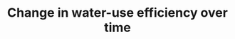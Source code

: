 ---
data_non_statistical: true
goal_meta_link: http://unstats.un.org/sdgs/files/metadata-compilation/Metadata-Goal-6.pdf
goal_meta_link_page: 13
graph: null
graph_status_notes: unk
graph_title: Change in water-use efficiency over time
graph_type: null
graph_type_description: null
has_metadata: true
indicator: 6.4.1
indicator_definition: "This indicator is defined as the output over time of a given\
  \ major sector per volume of (net) water withdrawn (showing the trend in water use\
  \ efficiency). Following ISIC 4 coding, sectors are defined as agriculture, forestry\
  \ and fishing (ISIC 4-A); manufacturing, constructions, mining and quarrying (ISIC\
  \ 4-B, 4-C and 4-F); electricity industry (ISIC 4-D); and the municipal sector (ISIC\
  \ 4-E). For the purpose of this note, the following terminology is used: \tWater\
  \ use: general non-specific term that describes any action through which water provides\
  \ a service \tWater withdrawal: water abstracted from a river, lake, reservoir or\
  \ aquifer(V) \tReturn flow: water returning to a river, lake, reservoir or aquifer\
  \ (R) \tNet water withdrawal: water withdrawn (V) minus return flow (R) Note: If\
  \ no information is available on (R), then only (V) will be used."
indicator_name: Change in water-use efficiency over time
indicator_variable: null
layout: indicator
method_of_computation: "The indicator is disaggregated by sector, in order to allow\
  \ for different metrics in different sectors. Water efficiency in irrigated agriculture\
  \ is calculated as the agricultural value added per agricultural (net) water withdrawn,\
  \ expressed in USD/m3. In formula: Awe = GVAa x (1-Cr)Va-Ra Where: \tAwe = Irrigated\
  \ agriculture water efficiency [USD/m3] \tGVAa = Gross value added by agriculture\
  \ (excluding river and marine fisheries and forestry)[USD] \tCr = Proportion of\
  \ agricultural GVA produced by rainfed agriculture [-] \tVa =  Volume of water withdrawn\
  \ by the agricultural sector (including irrigation, livestock and aquaculture) [m3]\
  \ \tRa = Volume of water returned to the hydrologic system (return flow) [m3]  The\
  \ volume of water withdrawn by the agricultural sectors (V) is collected at country\
  \ level through national records and reported in questionnaires, in units of km3/year\
  \ or million m3/year (see example in AQUASTAT http://www.fao.org/nr/water/aquastat/sets/aq-5yr-quest_eng.xls).\
  \ Agricultural value added in national currency is obtained from national statistics,\
  \ converted to USD and deflated to the baseline year 2015. The Cr coefficient can\
  \ be estimated as Cr= 37%, on the basis of the general FAO assumption on the ratio\
  \ between rainfed and irrigated yield. More detailed estimations are however possible\
  \ and encouraged at country level. Water efficiency of industries is calculated\
  \ as the industrial value added per unit of industrial (net) water withdrawn, and\
  \ expressed in USD/m3. In formula: Iwe = GVAiVi-Ri Where: \tIwe = Irrigated water\
  \ efficiency [USD/m3] \tGVAi = Gross value added by industry (excluding energy)[USD]\
  \ \tVi =  Volume of water withdrawn by the industries (excluding energy) [m3] \t\
  Ri = Volume of water returned to the hydrologic system (return flow) [m3]  Industrial\
  \ water withdrawal (V) is collected at country level through national records and\
  \ reported in questionnaires, in units of km3/year or million m3/year (see example\
  \ in AQUASTAT http://www.fao.org/nr/water/aquastat/sets/aq-5yr-quest_eng.xls). Industrial\
  \ value added is obtained from national statistics, deflated to the baseline year\
  \ 2015. Energy (power) water efficiency is calculated as the value added of power\
  \ production per unit of (net) water withdrawn for energy production, and expressed\
  \ in MWh/m3. In formula: Ewe = TEPVe-Re Where: \tEwe = Energy water efficiency [MWh/m3]\
  \ \tTEP = Total energy production [MWh] \tVe =  Volume of water withdrawn for energy\
  \ production, i.e. for the cooling of power plants (including evaporation from reservoirs\
  \ created behind dams for hydropower) [m3] \tRe = Volume of water returned to the\
  \ hydrologic system (return flow) [m3]  Volume of water withdrawn for energy production\
  \ (V) is collected at country level through national records and reported in questionnaires,\
  \ in units of km3/year or million m3/year (see example in AQUASTAT http://www.fao.org/nr/water/aquastat/sets/aq-5yr-quest_eng.xls).\
  \ Value added of electricity production is obtained from national statistics, deflated\
  \ to the baseline year 2015. Municipal water supply efficiency is the ratio between\
  \ water effectively distributed to the municipal users and the water withdrawn for\
  \ municipal use by water supply utilities (i.e. distribution efficiency, size of\
  \ network losses). In formula: Mwe = MudVm Where: \tMwe = Municipal water supply\
  \ efficiency [-] \tMud = Water distributed to municipal users [m3] \tVm = Volume\
  \ of water withdrawn by municipal utilities (i.e. the public distribution network)\
  \ [m3] Data on volumes of withdrawn and distributed are collected at country level\
  \ from the municipal supply utilities records."
permalink: /6-4-1/
published: true
rationale_interpretation: "The rationale behind this indicator consists in providing\
  \ information on the efficiency of the economic and social usage of water resources,\
  \ i.e. output generated by the use of water in the different main sectors of the\
  \ economy, and distribution network losses. Energy production has been disaggregated\
  \ from the industrial sector due to its specific importance for the general development\
  \ of a country. \nThe distribution efficiency of water systems is explicitly considered\
  \ only for the municipal sector, but it is nonetheless implicit within the calculations\
  \ also for the other sectors, and could be made explicit if needed and where data\
  \ are available. \nThis indicator addresses specifically the target component 'substantially\
  \ increase water-use efficiency across all sectors', by measuring the output per\
  \ unit of water from productive uses of water as well as losses in municipal water\
  \ use. It does not aim at giving an exhaustive picture of the water utilization\
  \ in a country. Other indicators, specifically those for Targets 1.1, 1.2, 2.1,\
  \ 2.2, 5.4, 5.a, 6.1, 6.2, 6.3, 6.5 will complement the information provided by\
  \ this indicator. In particular, the indicator needs to be combined with the water\
  \ stress indicator 6.4.2 to provide adequate follow-up of the target formulation.\
  \ \nTogether, the four sectoral efficiencies provide a measure of overall efficiency\
  \ in a country. The indicator provides incentives to improve water use efficiency\
  \ through all sectors, highlighting those sectors where water use efficiency is\
  \ lagging behind."
reporting_status: notstarted
sdg_goal: 6
source_active_1: true
source_notes_1: null
source_title_1: null
target: By 2030, substantially increase water-use efficiency across all sectors and
  ensure sustainable withdrawals and supply of freshwater to address water scarcity
  and substantially reduce the number of people suffering from water scarcity.
target_id: '6.4'
title: Change in water-use efficiency over time
un_custodial_agency: 'FAO (Partnering Agencies: UNEP, IUCN, UNSD, OECD, Eurostat)'
un_designated_tier: '3'
variable_description: null
variable_notes: null
---